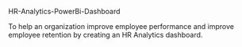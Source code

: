 HR-Analytics-PowerBi-Dashboard

To help an organization improve employee performance and improve employee retention by creating an HR Analytics dashboard.

